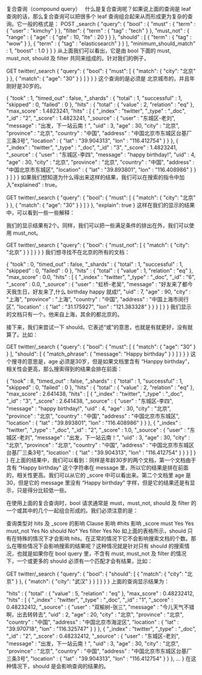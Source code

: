 
复合查询（compound query）
 
什么是复合查询呢？如果说上面的查询是 leaf 查询的话，那么复合查询可以把很多个 leaf 查询组合起来从而形成更为复杂的查询。它一般的格式是：
POST _search
{
  "query": {
    "bool" : {
      "must" : {
        "term" : { "user" : "kimchy" }
      },
      "filter": {
        "term" : { "tag" : "tech" }
      },
      "must_not" : {
        "range" : {
          "age" : { "gte" : 10, "lte" : 20 }
        }
      },
      "should" : [
        { "term" : { "tag" : "wow" } },
        { "term" : { "tag" : "elasticsearch" } }
      ],
      "minimum_should_match" : 1,
      "boost" : 1.0
    }
  }
}
从上面我们可以看出，它是由 bool 下面的 must, must_not, should 及 filter 共同来组成的。针对我们的例子，

GET twitter/_search
{
  "query": {
    "bool": {
      "must": [
        {
          "match": {
            "city": "北京"
          }
        },
        {
          "match": {
            "age": "30"
          }
        }
      ]
    }
  }
}
这个查询的是必须是 北京城市的，并且年刚好是30岁的。

{
  "took" : 1,
  "timed_out" : false,
  "_shards" : {
    "total" : 1,
    "successful" : 1,
    "skipped" : 0,
    "failed" : 0
  },
  "hits" : {
    "total" : {
      "value" : 2,
      "relation" : "eq"
    },
    "max_score" : 1.4823241,
    "hits" : [
      {
        "_index" : "twitter",
        "_type" : "_doc",
        "_id" : "2",
        "_score" : 1.4823241,
        "_source" : {
          "user" : "东城区-老刘",
          "message" : "出发，下一站云南！",
          "uid" : 3,
          "age" : 30,
          "city" : "北京",
          "province" : "北京",
          "country" : "中国",
          "address" : "中国北京市东城区台基厂三条3号",
          "location" : {
            "lat" : "39.904313",
            "lon" : "116.412754"
          }
        }
      },
      {
        "_index" : "twitter",
        "_type" : "_doc",
        "_id" : "3",
        "_score" : 1.4823241,
        "_source" : {
          "user" : "东城区-李四",
          "message" : "happy birthday!",
          "uid" : 4,
          "age" : 30,
          "city" : "北京",
          "province" : "北京",
          "country" : "中国",
          "address" : "中国北京市东城区",
          "location" : {
            "lat" : "39.893801",
            "lon" : "116.408986"
          }
        }
      }
    ]
  }
}
如果我们想知道为什么得出来这样的结果，我们可以在搜索的指令中加入"explained" : true。

GET twitter/_search
{
  "query": {
    "bool": {
      "must": [
        {
          "match": {
            "city": "北京"
          }
        },
        {
          "match": {
            "age": "30"
          }
        }
      ]
    }
  },
  "explain": true
}
这样在我们的显示的结果中，可以看到一些一些解释：



我们的显示结果有2个。同样，我们可以把一些满足条件的排出在外，我们可以使用 must_not。

GET twitter/_search
{
  "query": {
    "bool": {
      "must_not": [
        {
          "match": {
            "city": "北京"
          }
        }
      ]
    }
  }
}
我们想寻找不在北京的所有的文档：

{
  "took" : 0,
  "timed_out" : false,
  "_shards" : {
    "total" : 1,
    "successful" : 1,
    "skipped" : 0,
    "failed" : 0
  },
  "hits" : {
    "total" : {
      "value" : 1,
      "relation" : "eq"
    },
    "max_score" : 0.0,
    "hits" : [
      {
        "_index" : "twitter",
        "_type" : "_doc",
        "_id" : "6",
        "_score" : 0.0,
        "_source" : {
          "user" : "虹桥-老吴",
          "message" : "好友来了都今天我生日，好友来了,什么 birthday happy 就成!",
          "uid" : 7,
          "age" : 90,
          "city" : "上海",
          "province" : "上海",
          "country" : "中国",
          "address" : "中国上海市闵行区",
          "location" : {
            "lat" : "31.175927",
            "lon" : "121.383328"
          }
        }
      }
    ]
  }
}
我们显示的文档只有一个。他来自上海，其余的都北京的。

接下来，我们来尝试一下 should。它表述“或”的意思，也就是有就更好，没有就算了。比如：

GET twitter/_search
{
  "query": {
    "bool": {
      "must": [
        {
          "match": {
            "age": "30"
          }
        }
      ],
      "should": [
        {
          "match_phrase": {
            "message": "Happy birthday"
          }
        }
      ]
    }
  }
}
这个搜寻的意思是，age 必须是30岁，但是如果文档里含有 “Hanppy birthday”，相关性会更高，那么搜索得到的结果会排在前面：

{
  "took" : 8,
  "timed_out" : false,
  "_shards" : {
    "total" : 1,
    "successful" : 1,
    "skipped" : 0,
    "failed" : 0
  },
  "hits" : {
    "total" : {
      "value" : 2,
      "relation" : "eq"
    },
    "max_score" : 2.641438,
    "hits" : [
      {
        "_index" : "twitter",
        "_type" : "_doc",
        "_id" : "3",
        "_score" : 2.641438,
        "_source" : {
          "user" : "东城区-李四",
          "message" : "happy birthday!",
          "uid" : 4,
          "age" : 30,
          "city" : "北京",
          "province" : "北京",
          "country" : "中国",
          "address" : "中国北京市东城区",
          "location" : {
            "lat" : "39.893801",
            "lon" : "116.408986"
          }
        }
      },
      {
        "_index" : "twitter",
        "_type" : "_doc",
        "_id" : "2",
        "_score" : 1.0,
        "_source" : {
          "user" : "东城区-老刘",
          "message" : "出发，下一站云南！",
          "uid" : 3,
          "age" : 30,
          "city" : "北京",
          "province" : "北京",
          "country" : "中国",
          "address" : "中国北京市东城区台基厂三条3号",
          "location" : {
            "lat" : "39.904313",
            "lon" : "116.412754"
          }
        }
      }
    ]
  }
}
在上面的结果中，我们可以看到：同样是年龄30岁的两个文档，第一个文档由于含有 “Happy birthday” 这个字符串在 message 里，所以它的结果是排在前面的，相关性更高。我们可以从它的 _score 中可以看出来。第二个文档里 age 是30，但是它的 message 里没有 “Happy birthday” 字样，但是它的结果还是有显示，只是得分比较低一些。

在使用上面的复合查询时，bool 请求通常是 must，must_not, should 及 filter 的一个或其中的几个一起组合形成的。我们必须注意的是：

查询类型对 hits 及 _score 的影响
Clause	影响 #hits	影响 _score
must	Yes	Yes
must_not	Yes	No
should	No*	Yes
filter	Yes	No
如上面的表格所示，should 只有在特殊的情况下才会影响 hits。在正常的情况下它不会影响搜索文档的个数。那么在哪些情况下会影响搜索的结果呢？这种情况就是针对只有 should 的搜索情况，也就是如果你在 bool query 里，不含有 must, must_not 及 filter 的情况下，一个或更多的 should 必须有一个匹配才会有结果，比如：

GET twitter/_search
{
  "query": {
    "bool": {
      "should": [
        {
          "match": {
            "city": "北京"
          }
        },
        {
          "match": {
            "city": "武汉"
          }
        }
      ]
    }
  }
}
上面的查询显示结果为：

  "hits" : {
    "total" : {
      "value" : 5,
      "relation" : "eq"
    },
    "max_score" : 0.48232412,
    "hits" : [
      {
        "_index" : "twitter",
        "_type" : "_doc",
        "_id" : "1",
        "_score" : 0.48232412,
        "_source" : {
          "user" : "双榆树-张三",
          "message" : "今儿天气不错啊，出去转转去",
          "uid" : 2,
          "age" : 20,
          "city" : "北京",
          "province" : "北京",
          "country" : "中国",
          "address" : "中国北京市海淀区",
          "location" : {
            "lat" : "39.970718",
            "lon" : "116.325747"
          }
        }
      },
      {
        "_index" : "twitter",
        "_type" : "_doc",
        "_id" : "2",
        "_score" : 0.48232412,
        "_source" : {
          "user" : "东城区-老刘",
          "message" : "出发，下一站云南！",
          "uid" : 3,
          "age" : 30,
          "city" : "北京",
          "province" : "北京",
          "country" : "中国",
          "address" : "中国北京市东城区台基厂三条3号",
          "location" : {
            "lat" : "39.904313",
            "lon" : "116.412754"
          }
        }
      },
  ...
}
在这种情况下，should 是会影响查询的结果的。
